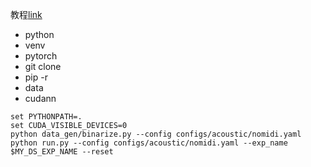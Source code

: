 教程[link](https://www.yuque.com/sunsa-i3ayc/sivu7h/qw2eg7win8unbwn0)

- python
- venv
- pytorch
- git clone
- pip -r
- data
- cudann
```
set PYTHONPATH=. 
set CUDA_VISIBLE_DEVICES=0 
python data_gen/binarize.py --config configs/acoustic/nomidi.yaml
python run.py --config configs/acoustic/nomidi.yaml --exp_name $MY_DS_EXP_NAME --reset
```
